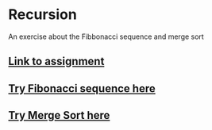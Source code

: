 # Recursion
An exercise about the Fibbonacci sequence and merge sort

## [Link to assignment](https://www.theodinproject.com/lessons/javascript-recursion)
## [Try Fibonacci sequence here](https://TYLPHE.github.io/recursion/fibbonacci/)
## [Try Merge Sort here](https://TYLPHE.github.io/recursion/merge-sort/)
